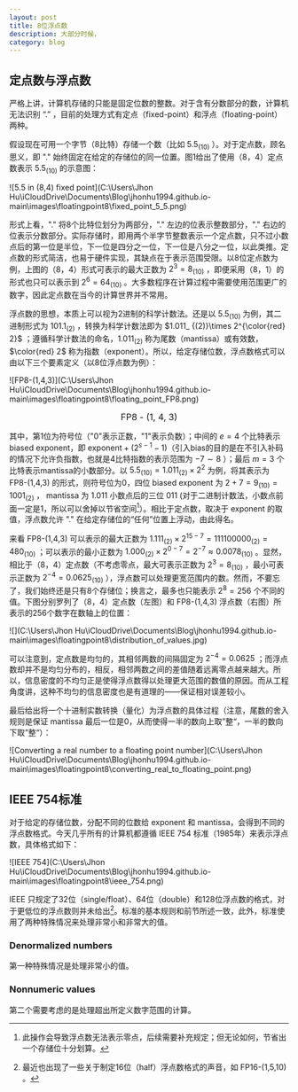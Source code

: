 ```yaml
---
layout: post
title: 8位浮点数
description: 大部分时候，
category: blog
---
```


## 定点数与浮点数

严格上讲，计算机存储的只能是固定位数的整数。对于含有分数部分的数，计算机无法识别 “.” ，目前的处理方式有定点（fixed-point）和浮点（floating-point）两种。

假设现在可用一个字节（8比特）存储一个数（比如 $5.5_ {(10)}$ ）。对于定点数，顾名思义，即 "." 始终固定在给定的存储位的同一位置。图1给出了使用（8，4）定点数表示 $5.5_ {(10)}$ 的示意图：

![5.5 in (8,4) fixed point](C:\Users\Jhon Hu\iCloudDrive\Documents\Blog\jhonhu1994.github.io-main\images\floatingpoint8\fixed_point_5_5.png)

形式上看，"." 将8个比特位划分为两部分，"." 左边的位表示整数部分，"." 右边的位表示分数部分。实际存储时，即用两个半字节整数表示一个定点数，只不过小数点后的第一位是半位，下一位是四分之一位，下一位是八分之一位，以此类推。定点数的形式简洁，也易于硬件实现，其缺点在于表示范围受限。以8位定点数为例，上图的（8，4）形式可表示的最大正数为 $2^3 = 8_ {(10)}$ ，即便采用（8，1）的形式也只可以表示到 $2^6=64_ {(10)}$ 。大多数程序在计算过程中需要使用范围更广的数字，因此定点数在当今的计算世界并不常用。

浮点数的思想，本质上可以视为2进制的科学计数法。还是以 $5.5_ {(10)}$ 为例，其二进制形式为 $101.1_ {(2)}$ ，转换为科学计数法即为 $1.011_ {(2)}\times 2^{\color{red} 2}$ ；遵循科学计数法的命名，$1.011_ {(2)}$ 称为尾数（mantissa）或有效数，$\color{red} 2$ 称为指数（exponent）。所以，给定存储位数，浮点数格式可以由以下三个要素定义（以8位浮点数为例）：

![FP8-(1,4,3)](C:\Users\Jhon Hu\iCloudDrive\Documents\Blog\jhonhu1994.github.io-main\images\floatingpoint8\floating_point_FP8.png)

<center><p><font size="3">FP8 - (1, 4, 3)</font><br/></p></center>

其中，第1位为符号位（"0"表示正数，"1"表示负数）；中间的 $e=4$ 个比特表示 biased exponent，即 $\mbox{exponent}+(2^{s-1}-1)$（引入bias的目的是在不引入补码的情况下允许负指数，也就是4比特指数的表示范围为 $-7\sim 8$ ）；最后 $m=3$ 个比特表示mantissa的小数部分。以 $5.5_ {(10)}=1.011_ {(2)}\times 2^2$ 为例，将其表示为 FP8-(1,4,3) 的形式，则符号位为0，四位 biased exponent 为 $2+7=9_ {(10)}=1001_ {(2)}$ ， mantissa 为 $1.011$ 小数点后的三位 $011$ (对于二进制计数法，小数点前面一定是1，所以可以舍掉以节省空间[^1]）。相比于定点数，取决于 exponent 的取值，浮点数允许 "." 在给定存储位的“任何”位置上浮动，由此得名。

[^1]: 此操作会导致浮点数无法表示零点，后续需要补充规定；但无论如何，节省出一个存储位十分划算。

 来看 FP8-(1,4,3) 可以表示的最大正数为 $1.111_ {(2)}\times 2^{15-7}=111100000_ {(2)}=480_ {(10)}$  ；可以表示的最小正数为 $1.000_ {(2)}\times 2^{0-7}=2^{-7}\approx 0.0078_ {(10)}$ 。显然，相比于（8，4）定点数（不考虑零点，最大可表示正数为 $2^3=8_ {(10)}$ ，最小可表示正数为 $2^{-4}=0.0625_ {(10)}$ ），浮点数可以处理更宽范围内的数。然而，不要忘了，我们始终还是只有8个存储位；换言之，最多也只能表示 $2^8=256$ 个不同的值。下图分别罗列了（8，4）定点数（左图）和 FP8-(1,4,3) 浮点数（右图）所表示的256个数字在数轴上的位置：

![](C:\Users\Jhon Hu\iCloudDrive\Documents\Blog\jhonhu1994.github.io-main\images\floatingpoint8\distribution_of_values.jpg)

可以注意到，定点数是均匀的，其相邻两数的间隔固定为 $2^{-4}=0.0625$ ；而浮点数却并不是均匀分布的，相反，相邻两数之间的差值随着远离零点越来越大。所以，信息密度的不均匀正是使得浮点数得以处理更大范围的数值的原因。而从工程角度讲，这种不均匀的信息密度也是有道理的——保证相对误差较小。

最后给出将一个十进制实数转换（量化）为浮点数的具体过程（注意，尾数的舍入规则是保证 mantissa 最后一位是0，从而使得一半的数向上取”整“，一半的数向下取”整“）：

![Converting a real number to a floating point number](C:\Users\Jhon Hu\iCloudDrive\Documents\Blog\jhonhu1994.github.io-main\images\floatingpoint8\converting_real_to_floating_point.png)

## IEEE 754标准

对于给定的存储位数，分配不同的位数给 exponent 和 mantissa，会得到不同的浮点数格式。今天几乎所有的计算机都遵循 IEEE 754 标准（1985年）来表示浮点数，具体格式如下：

![IEEE 754](C:\Users\Jhon Hu\iCloudDrive\Documents\Blog\jhonhu1994.github.io-main\images\floatingpoint8\ieee_754.png)

IEEE 只规定了32位（single/float）、64位（double）和128位浮点数的格式，对于更低位的浮点数则并未给出[^2]。标准的基本规则和前节所述一致，此外，标准使用了两种特殊情况来处理非常小和非常大的值。

[^2]: 最近也出现了一些关于制定16位（half）浮点数格式的声音，如 FP16-(1,5,10) 。

### Denormalized numbers

第一种特殊情况是处理非常小的值。

### Nonnumeric values

第二个需要考虑的是处理超出所定义数字范围的计算。

[Jhonhu]:    https://jhonhu1994.github.io  "JhonHu"
